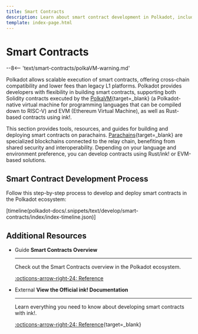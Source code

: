 ```yaml
---
title: Smart Contracts
description: Learn about smart contract development in Polkadot, including ink! for Wasm contracts and Solidity support via EVM and PolkaVM on Polkadot Hub and parachains.
template: index-page.html
---
```


# Smart Contracts

--8<-- 'text/smart-contracts/polkaVM-warning.md'

Polkadot allows scalable execution of smart contracts, offering cross-chain compatibility and lower fees than legacy L1 platforms. Polkadot provides developers with flexibility in building smart contracts, supporting both Solidity contracts executed by the [PolkaVM](/smart-contracts/for-eth-devs/#polkavm){target=\_blank} (a Polkadot-native virtual machine for programming languages that can be compiled down to RISC-V) and EVM (Ethereum Virtual Machine), as well as Rust-based contracts using ink!.

This section provides tools, resources, and guides for building and deploying smart contracts on parachains. [Parachains](/reference/parachains/){target=\_blank} are specialized blockchains connected to the relay chain, benefiting from shared security and interoperability. Depending on your language and environment preference, you can develop contracts using Rust/ink! or EVM-based solutions.

## Smart Contract Development Process

Follow this step-by-step process to develop and deploy smart contracts in the Polkadot ecosystem:

[timeline(polkadot-docs/.snippets/text/develop/smart-contracts/index/index-timeline.json)]

## Additional Resources
<div class="grid cards" markdown>

-   <span class="badge guide">Guide</span> __Smart Contracts Overview__

    ---

    Check out the Smart Contracts overview in the Polkadot ecosystem.

    [:octicons-arrow-right-24: Reference](/smart-contracts/overview/)

-   <span class="badge external">External</span> __View the Official ink! Documentation__

    ---

    Learn everything you need to know about developing smart contracts with ink!.

    [:octicons-arrow-right-24: Reference](https://use.ink/){target=\_blank}

</div>